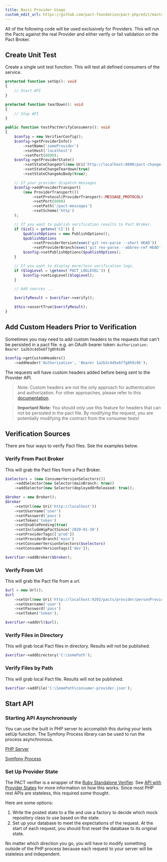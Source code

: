```yaml
---
title: Basic Provider Usage
custom_edit_url: https://github.com/pact-foundation/pact-php/edit/master/docs/provider.md
---
```

<!-- This file has been synced from the pact-foundation/pact-php repository. Please do not edit it directly. The URL of the source file can be found in the custom_edit_url value above -->

All of the following code will be used exclusively for Providers. This will run the Pacts against the real Provider and either verify or fail validation on the Pact Broker.

## Create Unit Test

Create a single unit test function. This will test all defined consumers of the service.

```php
protected function setUp(): void
{
    // Start API
}

protected function tearDown(): void
{
    // Stop API
}

public function testPactVerifyConsumers(): void
{
    $config = new VerifierConfig();
    $config->getProviderInfo()
        ->setName('someProvider')
        ->setHost('localhost')
        ->setPort(8000);
    $config->getProviderState()
        ->setStateChangeUrl(new Uri('http://localhost:8000/pact-change-state'))
        ->setStateChangeTeardown(true)
        ->setStateChangeAsBody(true);

    // If your provider dispatch messages
    $config->addProviderTransport(
        (new ProviderTransport())
            ->setProtocol(ProviderTransport::MESSAGE_PROTOCOL)
            ->setPort(8000)
            ->setPath('/pact-messages')
            ->setScheme('http')
    );

    // If you want to publish verification results to Pact Broker.
    if ($isCi = getenv('CI')) {
        $publishOptions = new PublishOptions();
        $publishOptions
            ->setProviderVersion(exec('git rev-parse --short HEAD'))
            ->setProviderBranch(exec('git rev-parse --abbrev-ref HEAD'));
        $config->setPublishOptions($publishOptions);
    }

    // If you want to display more/less verification logs.
    if ($logLevel = \getenv('PACT_LOGLEVEL')) {
        $config->setLogLevel($logLevel);
    }

    // Add sources ...

    $verifyResult = $verifier->verify();

    $this->assertTrue($verifyResult);
}
```

## Add Custom Headers Prior to Verification

Sometimes you may need to add custom headers to the requests that can't be persisted in a pact file.
e.g. an OAuth bearer token: `Authorization: Bearer 1a2b3c4d5e6f7g8h9i0k`

```php
$config->getCustomHeaders()
    ->addHeader('Authorization', 'Bearer 1a2b3c4d5e6f7g8h9i0k');
```

The requests will have custom headers added before being sent to the Provider API.

> Note: Custom headers are not the only approach for authentication and authorization. For other approaches, please refer to this [documentation](https://docs.pact.io/provider/handling_auth#4-modify-the-request-to-use-real-credentials).

> **Important Note:** You should only use this feature for headers that can not be persisted in the pact file. By modifying the request, you are potentially modifying the contract from the consumer tests!

## Verification Sources

There are four ways to verify Pact files. See the examples below.

### Verify From Pact Broker

This will grab the Pact files from a Pact Broker.

```php
$selectors = (new ConsumerVersionSelectors())
    ->addSelector(new Selector(mainBranch: true))
    ->addSelector(new Selector(deployedOrReleased: true));

$broker = new Broker();
$broker
    ->setUrl(new Uri('http://localhost'))
    ->setUsername('user')
    ->setPassword('pass')
    ->setToken('token')
    ->setEnablePending(true)
    ->setIncludeWipPactSince('2020-01-30')
    ->setProviderTags(['prod'])
    ->setProviderBranch('main')
    ->setConsumerVersionSelectors($selectors)
    ->setConsumerVersionTags(['dev']);

$verifier->addBroker($broker);
```

### Verify From Url

This will grab the Pact file from a url.

```php
$url = new Url();
$url
    ->setUrl(new Uri('http://localhost:9292/pacts/provider/personProvider/consumer/personConsumer/latest'))
    ->setUsername('user')
    ->setPassword('pass')
    ->setToken('token');

$verifier->addUrl($url);
```

### Verify Files in Directory

This will grab local Pact files in directory. Results will not be published.

```php
$verifier->addDirectory('C:\SomePath');
```

### Verify Files by Path

This will grab local Pact file. Results will not be published.

```php
$verifier->addFile('C:\SomePath\consumer-provider.json');
```

## Start API

### Starting API Asynchronously

You can use the built in PHP server to accomplish this during your tests setUp function. The Symfony Process library can be used to run the process asynchronous.

[PHP Server](http://php.net/manual/en/features.commandline.webserver.php)

[Symfony Process](https://symfony.com/doc/current/components/process.html)

### Set Up Provider State

The PACT verifier is a wrapper of the [Ruby Standalone Verifier](https://github.com/pact-foundation/pact-provider-verifier).
See [API with Provider States](https://github.com/pact-foundation/pact-provider-verifier#api-with-provider-states) for more information on how this works.
Since most PHP rest APIs are stateless, this required some thought.

Here are some options:
1. Write the posted state to a file and use a factory to decide which mock repository class to use based on the state.
2. Set up your database to meet the expectations of the request. At the start of each request, you should first reset the database to its original state.

No matter which direction you go, you will have to modify something outside of the PHP process because each request to your server will be stateless and independent.
